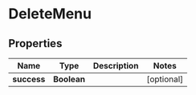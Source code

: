 
# DeleteMenu

## Properties
Name | Type | Description | Notes
------------ | ------------- | ------------- | -------------
**success** | **Boolean** |  |  [optional]



